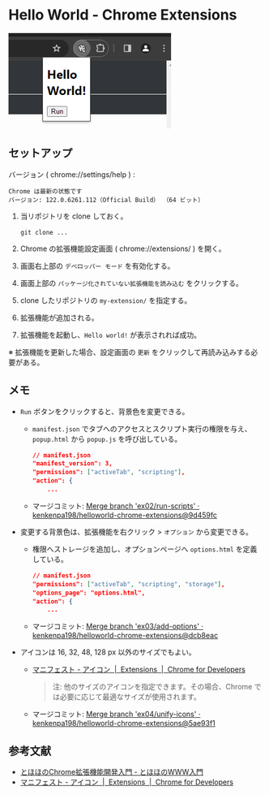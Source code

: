 # Hello World - Chrome Extensions

![image](img/image.png)

## セットアップ

バージョン ( chrome://settings/help ) :

```text
Chrome は最新の状態です
バージョン: 122.0.6261.112（Official Build） （64 ビット）
```

1. 当リポジトリを clone しておく。

    ```shell
    git clone ...
    ```

2. Chrome の拡張機能設定画面 ( chrome://extensions/ ) を開く。
3. 画面右上部の `デベロッパー モード` を有効化する。
4. 画面上部の `パッケージ化されていない拡張機能を読み込む` をクリックする。
5. clone したリポジトリの `my-extension/` を指定する。
6. 拡張機能が追加される。
7. 拡張機能を起動し、`Hello world!` が表示されれば成功。

※ 拡張機能を更新した場合、設定画面の `更新` をクリックして再読み込みする必要がある。

## メモ

- `Run` ボタンをクリックすると、背景色を変更できる。
    - `manifest.json` でタブへのアクセスとスクリプト実行の権限を与え、`popup.html` から `popup.js` を呼び出している。

        ```json
        // manifest.json
        "manifest_version": 3,
        "permissions": ["activeTab", "scripting"],
        "action": {
            ...
        ```

    - マージコミット: [Merge branch 'ex02/run-scripts' · kenkenpa198/helloworld-chrome-extensions@9d459fc](https://github.com/kenkenpa198/helloworld-chrome-extensions/commit/9d459fcbda993d96ab266e385dd38240ddd03f3f)
- 変更する背景色は、拡張機能を右クリック > `オプション` から変更できる。

    - 権限へストレージを追加し、オプションページへ `options.html` を定義している。

        ```json
        // manifest.json
        "permissions": ["activeTab", "scripting", "storage"],
        "options_page": "options.html",
        "action": {
            ...
        ```

    - マージコミット: [Merge branch 'ex03/add-options' · kenkenpa198/helloworld-chrome-extensions@dcb8eac](https://github.com/kenkenpa198/helloworld-chrome-extensions/commit/dcb8eac758b55d7f32dfe12d1a32461e59d2a5b6)
- アイコンは 16, 32, 48, 128 px 以外のサイズでもよい。
    - [マニフェスト - アイコン  \|  Extensions  \|  Chrome for Developers](https://developer.chrome.com/docs/extensions/reference/manifest/icons?hl=ja)

        > 注: 他のサイズのアイコンを指定できます。その場合、Chrome では必要に応じて最適なサイズが使用されます。

    - マージコミット: [Merge branch 'ex04/unify-icons' · kenkenpa198/helloworld-chrome-extensions@5ae93f1](https://github.com/kenkenpa198/helloworld-chrome-extensions/commit/5ae93f18ff3ba796fe469850d329c6bee7cae2ab)


## 参考文献

- [とほほのChrome拡張機能開発入門 - とほほのWWW入門](https://www.tohoho-web.com/ex/chrome_extension.html)
- [マニフェスト - アイコン  \|  Extensions  \|  Chrome for Developers](https://developer.chrome.com/docs/extensions/reference/manifest/icons?hl=ja)
